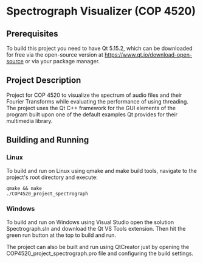 # Spectrograph Visualizer (COP 4520)

## Prerequisites
To build this project you need to have Qt 5.15.2, which can be downloaded
for free via the open-source version at https://www.qt.io/download-open-source or via your package manager.

## Project Description
Project for COP 4520 to visualize the spectrum of audio files and their Fourier Transforms while evaluating the performance of using threading. The project uses the Qt C++ framework for the GUI elements of the program built upon one of the default examples Qt provides for their multimedia library.

## Building and Running
### Linux
To build and run on Linux using qmake and make build tools, navigate
to the project's root directory and execute:
```console
qmake && make
./COP4520_project_spectrograph
```

### Windows
To build and run on Windows using Visual Studio open the solution Spectrograph.sln and download the Qt VS Tools extension. Then hit the green run button at the top to build and run.

The project can also be built and run using QtCreator just by opening the COP4520_project_spectrograph.pro file and configuring the build settings.